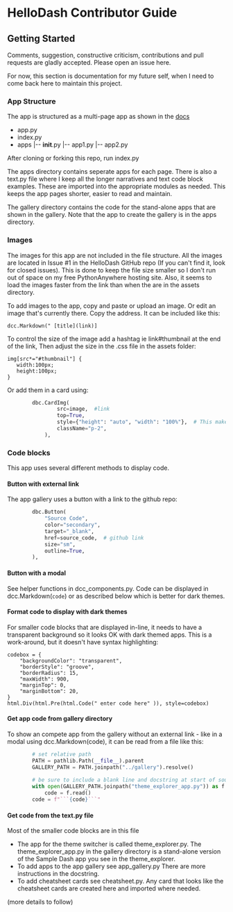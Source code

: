 
# HelloDash Contributor Guide

## Getting Started

Comments, suggestion, constructive criticism, contributions and pull requests are
gladly accepted.  Please open an issue here.

For now, this section is documentation for my future self, when I need to come back here
to maintain this project.

### App Structure
The app is structured as a multi-page app as shown in the [docs](https://dash.plotly.com/urls)

- app.py
- index.py
- apps
   |-- __init__.py
   |-- app1.py
   |-- app2.py

After cloning or forking this repo, run index.py

The apps directory contains seperate apps for each page.  There is also a text.py file where I keep
all the longer narratives and text code block examples.  These are imported into the appropriate
modules as needed.  This keeps the app pages shorter, easier to read and maintain.

The gallery directory contains the code for the stand-alone apps that are shown in the gallery. 
Note that the app to create the gallery is in the apps directory. 

### Images
The images for this app are not included in the file structure.  All the images are located in
Issue #1 in the HelloDash GitHub repo (If you can't find it, look for closed issues).  This is
done to keep the file size smaller so I don't run out of space on my free PythonAnywhere hosting
site.  Also, it seems to  load the images faster from the link than when the are in the
assets directory.  

To add images to the app, copy and paste or upload an image. Or edit an image that's currently
there.  Copy the address.  It can be included like this:

    dcc.Markdown(" [title](link)]

To control the size of the image add a hashtag ie link#thumbnail  at the end of the link, 
Then adjust the size in the .css file in the assets folder:

    img[src*="#thumbnail"] {
       width:100px;
       height:100px;
    }

Or add them in a card using:

```python
        dbc.CardImg(
                src=image,  #link
                top=True,
                style={"height": "auto", "width": "100%"},  # This makes the scale right when resized
                className="p-2",
            ),

```

### Code blocks

This app uses several different methods to display code.

#### Button with external link
The app gallery uses a button with a link to the github repo:
```python
        dbc.Button(
            "Source Code",
            color="secondary",            
            target="_blank",
            href=source_code,  # github link
            size="sm",
            outline=True,
        ),
```

#### Button with a modal
See helper functions in dcc_components.py.  Code can be displayed in dcc.Markdown(```code```) or as described below 
which is better for dark themes.


        
#### Format code to display with dark themes
For smaller code blocks that are displayed in-line, it needs to have a transparent background so it looks OK with 
dark themed apps.  This is a work-around, but it doesn't have syntax highlighting:

``` 
codebox = {
    "backgroundColor": "transparent",
    "borderStyle": "groove",
    "borderRadius": 15,
    "maxWidth": 900,
    "marginTop": 0,
    "marginBottom": 20,
}
html.Div(html.Pre(html.Code(" enter code here" )), style=codebox)  
```
  

#### Get app code from gallery directory
To show an compete app from the gallery without an external link  - like in a modal using dcc.Markdown(code),
it can be read from a file like this:

```python
        # set relative path
        PATH = pathlib.Path(__file__).parent
        GALLERY_PATH = PATH.joinpath("../gallery").resolve()
        
        # be sure to include a blank line and docstring at start of source file so it formats correctly
        with open(GALLERY_PATH.joinpath("theme_explorer_app.py")) as f:
            code = f.read()
        code = f"```{code}```"
```

#### Get code from the text.py file
Most of the smaller code blocks are in this file

   
- The app for the theme switcher is called theme_explorer.py.  The theme_explorer_app.py in the gallery
directory is a stand-alone version of the Sample Dash app you see in the theme_explorer.
- To add apps to the app gallery see app_gallery.py  There are more instructions in the docstring.
- To add cheatsheet cards see cheatsheet.py.  Any card that looks like the cheatsheet cards are created
here and imported where needed.

(more details to follow)


    




